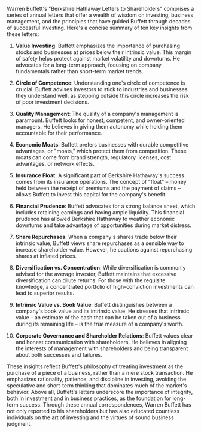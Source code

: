 Warren Buffett's "Berkshire Hathaway Letters to Shareholders" comprises a series of annual letters that offer a wealth of wisdom on investing, business management, and the principles that have guided Buffett through decades of successful investing. Here's a concise summary of ten key insights from these letters:

1. **Value Investing**: Buffett emphasizes the importance of purchasing stocks and businesses at prices below their intrinsic value. This margin of safety helps protect against market volatility and downturns. He advocates for a long-term approach, focusing on company fundamentals rather than short-term market trends.

2. **Circle of Competence**: Understanding one's circle of competence is crucial. Buffett advises investors to stick to industries and businesses they understand well, as stepping outside this circle increases the risk of poor investment decisions.

3. **Quality Management**: The quality of a company's management is paramount. Buffett looks for honest, competent, and owner-oriented managers. He believes in giving them autonomy while holding them accountable for their performance.

4. **Economic Moats**: Buffett prefers businesses with durable competitive advantages, or "moats," which protect them from competition. These moats can come from brand strength, regulatory licenses, cost advantages, or network effects.

5. **Insurance Float**: A significant part of Berkshire Hathaway's success comes from its insurance operations. The concept of "float" – money held between the receipt of premiums and the payment of claims – allows Buffett to invest this capital for the company's benefit.

6. **Financial Prudence**: Buffett advocates for a strong balance sheet, which includes retaining earnings and having ample liquidity. This financial prudence has allowed Berkshire Hathaway to weather economic downturns and take advantage of opportunities during market distress.

7. **Share Repurchases**: When a company's shares trade below their intrinsic value, Buffett views share repurchases as a sensible way to increase shareholder value. However, he cautions against repurchasing shares at inflated prices.

8. **Diversification vs. Concentration**: While diversification is commonly advised for the average investor, Buffett maintains that excessive diversification can dilute returns. For those with the requisite knowledge, a concentrated portfolio of high-conviction investments can lead to superior results.

9. **Intrinsic Value vs. Book Value**: Buffett distinguishes between a company's book value and its intrinsic value. He stresses that intrinsic value – an estimate of the cash that can be taken out of a business during its remaining life – is the true measure of a company's worth.

10. **Corporate Governance and Shareholder Relations**: Buffett values clear and honest communication with shareholders. He believes in aligning the interests of management with shareholders and being transparent about both successes and failures.

These insights reflect Buffett's philosophy of treating investment as the purchase of a piece of a business, rather than a mere stock transaction. He emphasizes rationality, patience, and discipline in investing, avoiding the speculative and short-term thinking that dominates much of the market's behavior. Above all, Buffett's letters underscore the importance of integrity, both in investment and in business practices, as the foundation for long-term success. Through these annual correspondences, Warren Buffett has not only reported to his shareholders but has also educated countless individuals on the art of investing and the virtues of sound business judgment.
